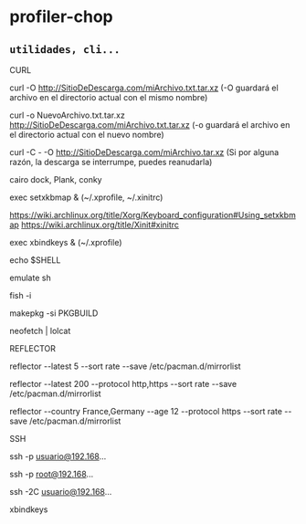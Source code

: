 # profiler-chop

## `utilidades, cli...`

CURL

curl -O http://SitioDeDescarga.com/miArchivo.txt.tar.xz  (-O guardará el archivo en el directorio actual con el mismo nombre)

curl -o NuevoArchivo.txt.tar.xz http://SitioDeDescarga.com/miArchivo.txt.tar.xz  (-o guardará el archivo en el directorio actual con el nuevo nombre)

curl -C - -O http://SitioDeDescarga.com/miArchivo.tar.xz (Si por alguna razón, la descarga se interrumpe, puedes reanudarla)

cairo dock, Plank, conky 

exec setxkbmap &  (~/.xprofile, ~/.xinitrc)   

https://wiki.archlinux.org/title/Xorg/Keyboard_configuration#Using_setxkbmap  https://wiki.archlinux.org/title/Xinit#xinitrc

exec xbindkeys &  (~/.xprofile)

echo $SHELL

emulate sh

fish -i

makepkg -si PKGBUILD

neofetch | lolcat

REFLECTOR

reflector --latest 5 --sort rate --save /etc/pacman.d/mirrorlist

reflector --latest 200 --protocol http,https --sort rate --save /etc/pacman.d/mirrorlist

reflector --country France,Germany --age 12 --protocol https --sort rate --save /etc/pacman.d/mirrorlist

SSH

ssh -p usuario@192.168...

ssh -p root@192.168...

ssh -2C usuario@192.168...

xbindkeys
